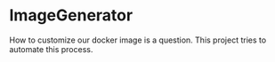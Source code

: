 # ImageGenerator
How to customize our docker image is a question. This project tries to automate this process.
